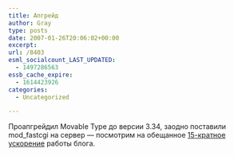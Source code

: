 ```yaml
---
title: Апгрейд
author: Gray
type: posts
date: 2007-01-26T20:06:02+00:00
excerpt:
url: /8403
esml_socialcount_LAST_UPDATED:
  - 1497286563
essb_cache_expire:
  - 1614423926
categories:
  - Uncategorized

---
```








Проапгрейдил Movable Type до версии 3.34, заодно поставили mod_fastcgi на сервер &#8212; посмотрим на обещанное <a href="http://www.sixapart.com/developers/product_documentation/movable_type/fastcgi_benchmarks_for_movable.html" target="_blank">15-кратное ускорение</a> работы блога.